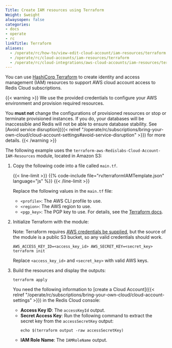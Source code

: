 ```yaml
---
Title: Create IAM resources using Terraform
Weight: $weight
alwaysopen: false
categories:
- docs
- operate
- rc
linkTitle: Terraform
aliases:
  - /operate/rc/how-to/view-edit-cloud-account/iam-resources/terraform
  - /operate/rc/cloud-accounts/iam-resources/terraform
  - /operate/rc/cloud-integrations/aws-cloud-accounts/iam-resources/terraform
---
```

You can use [HashiCorp Terraform](https://www.terraform.io/intro/index.html) to create identity and access management (IAM) resources to support AWS cloud account access to Redis Cloud subscriptions.

{{< warning >}}
We use the provided credentials to configure your AWS environment and provision required resources.

You **must not** change the configurations of provisioned resources or stop or terminate provisioned instances. If you do, your databases will be inaccessible and Redis will not be able to ensure database stability. See [Avoid service disruption]({{< relref "/operate/rc/subscriptions/bring-your-own-cloud/cloud-account-settings#avoid-service-disruption" >}}) for more details.
{{< /warning >}}

The following example uses the `terraform-aws-Redislabs-Cloud-Account-IAM-Resources` module, located in Amazon&nbsp;S3:


1. Copy the following code into a file called `main.tf`.

    {{< line-limit >}}
{{% code-include file="rv/terraformIAMTemplate.json" language="js" %}}
    {{< /line-limit >}}

    Replace the following values in the `main.tf` file:

    - `<profile>`: The AWS CLI profile to use.
    - `<region>`: The AWS region to use.
    - `<pgp_key>`: The PGP key to use. For details, see the [Terraform docs](https://registry.terraform.io/providers/hashicorp/aws/latest/docs/resources/iam_user_login_profile#pgp_key).

2. Initialize Terraform with the module:

    Note: Terraform requires [AWS credentials be supplied](https://www.terraform.io/docs/language/modules/sources.html#s3-bucket), but the source of the module is a public S3 bucket, so any valid credentials should work. 

    ```
    AWS_ACCESS_KEY_ID=<access_key_id> AWS_SECRET_KEY=<secret_key> terraform init
    ```

    Replace `<access_key_id>` and `<secret_key>` with valid AWS keys.

3. Build the resources and display the outputs:

    ```
    terraform apply
    ```

    You need the following information to [create a Cloud Account]({{< relref "/operate/rc/subscriptions/bring-your-own-cloud/cloud-account-settings" >}}) in the Redis Cloud console:

    - **Access Key ID**: The `accessKeyId` output.
    - **Secret Access Key**: Run the following command to extract the secret key from the `accessSecretKey` output:
        ``` shell
        echo $(terraform output -raw accessSecretKey)
        ```
    - **IAM Role Name**: The `IAMRoleName` output.

